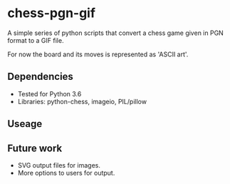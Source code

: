 # chess-pgn-gif

A simple series of python scripts that convert a chess game given in PGN format to a GIF file. 

For now the board and its moves is represented as 'ASCII art'. 


## Dependencies 

- Tested for Python 3.6
- Libraries: python-chess, imageio, PIL/pillow


## Useage



## Future work 

- SVG output files for images. 
- More options to users for output.










